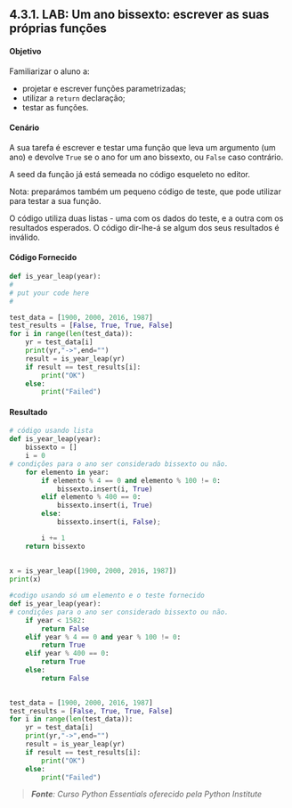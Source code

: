 ## 4.3.1. LAB: Um ano bissexto: escrever as suas próprias funções

#### Objetivo

Familiarizar o aluno a:

- projetar e escrever funções parametrizadas;
- utilizar a ``return`` declaração;
- testar as funções.


#### Cenário

A sua tarefa é escrever e testar uma função que leva um argumento (um ano) e devolve ``True`` se o ano for um ano bissexto, ou ``False`` caso contrário.

A seed da função já está semeada no código esqueleto no editor.

Nota: preparámos também um pequeno código de teste, que pode utilizar para testar a sua função.

O código utiliza duas listas - uma com os dados do teste, e a outra com os resultados esperados. O código dir-lhe-á se algum dos seus resultados é inválido.


#### Código Fornecido
```python
def is_year_leap(year):
#
# put your code here
#

test_data = [1900, 2000, 2016, 1987]
test_results = [False, True, True, False]
for i in range(len(test_data)):
	yr = test_data[i]
	print(yr,"->",end="")
	result = is_year_leap(yr)
	if result == test_results[i]:
		print("OK")
	else:
		print("Failed")
```

#### Resultado

```python
# código usando lista
def is_year_leap(year):
    bissexto = []
    i = 0
# condições para o ano ser considerado bissexto ou não.
    for elemento in year:
        if elemento % 4 == 0 and elemento % 100 != 0:
    	    bissexto.insert(i, True)
        elif elemento % 400 == 0:
            bissexto.insert(i, True)
        else:
    	    bissexto.insert(i, False);

        i += 1
    return bissexto
 
 
x = is_year_leap([1900, 2000, 2016, 1987])
print(x)

#codigo usando só um elemento e o teste fornecido
def is_year_leap(year):
# condições para o ano ser considerado bissexto ou não.
    if year < 1582:
        return False
    elif year % 4 == 0 and year % 100 != 0:
        return True
    elif year % 400 == 0:
        return True
    else:
    	return False
       

test_data = [1900, 2000, 2016, 1987]
test_results = [False, True, True, False]
for i in range(len(test_data)):
	yr = test_data[i]
	print(yr,"->",end="")
	result = is_year_leap(yr)
	if result == test_results[i]:
	    print("OK")
	else:
	    print("Failed")

```

>***Fonte**: Curso Python Essentials oferecido pela Python Institute*